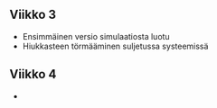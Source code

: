 ## Viikko 3

- Ensimmäinen versio simulaatiosta luotu
- Hiukkasteen törmääminen suljetussa systeemissä

## Viikko 4

-